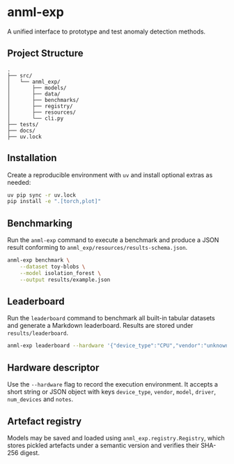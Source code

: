 # anml-exp
A unified interface to prototype and test anomaly detection methods.

## Project Structure

```
.
├── src/
│   └── anml_exp/
│       ├── models/
│       ├── data/
│       ├── benchmarks/
│       ├── registry/
│       ├── resources/
│       └── cli.py
├── tests/
├── docs/
├── uv.lock
```

## Installation

Create a reproducible environment with `uv` and install optional extras as needed:

```bash
uv pip sync -r uv.lock
pip install -e ".[torch,plot]"
```

## Benchmarking

Run the `anml-exp` command to execute a benchmark and produce a JSON result conforming to `anml_exp/resources/results-schema.json`.

```bash
anml-exp benchmark \
    --dataset toy-blobs \
    --model isolation_forest \
    --output results/example.json
```

## Leaderboard

Run the `leaderboard` command to benchmark all built-in tabular datasets and generate a Markdown leaderboard. Results are stored under `results/leaderboard`.

```bash
anml-exp leaderboard --hardware '{"device_type":"CPU","vendor":"unknown","model":"unknown","driver":"N/A","num_devices":1,"notes":"example"}'
```

## Hardware descriptor

Use the `--hardware` flag to record the execution environment. It accepts a short string or JSON object with keys `device_type`, `vendor`, `model`, `driver`, `num_devices` and `notes`.

## Artefact registry

Models may be saved and loaded using `anml_exp.registry.Registry`, which stores pickled artefacts under a semantic version and verifies their SHA-256 digest.
